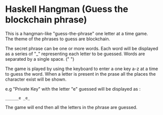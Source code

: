 # Haskell Hangman (Guess the blockchain phrase)
This is a hangman-like "guess-the-phrase" one letter at a time game.  
The theme of the phrases to guess are blockchain.  
  
The secret phrase can be one or more words. Each word will be displayed as a series of "_" representing each letter to be guessed. Words are separated by a single space. (" ")    

The game is played by using the keyboard to enter a one key a-z at a time to guess the word. When a letter is present in the prase all the places the character exist will be shown.  

e.g "Private Key" with the letter "e" guessed will be displayed as : 
```text
______e _e_
```

The game will end then all the letters in the phrase are guessed.  


